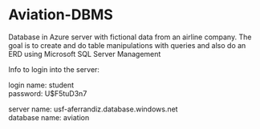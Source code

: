 # Aviation-DBMS
Database in Azure server with fictional data from an airline company. The goal is to create and do table manipulations with queries and also do an ERD using Microsoft SQL Server Management

Info to login into the server:  

login name: student  
password: U$F5tuD3n7

server name: usf-aferrandiz.database.windows.net  
database name: aviation
